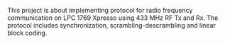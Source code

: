This project is about implementing protocol for radio frequency communication on LPC 1769 Xpresso using 433 MHz RF Tx and Rx. The protocol includes synchronization, scrambling-descrambling and linear block coding.

